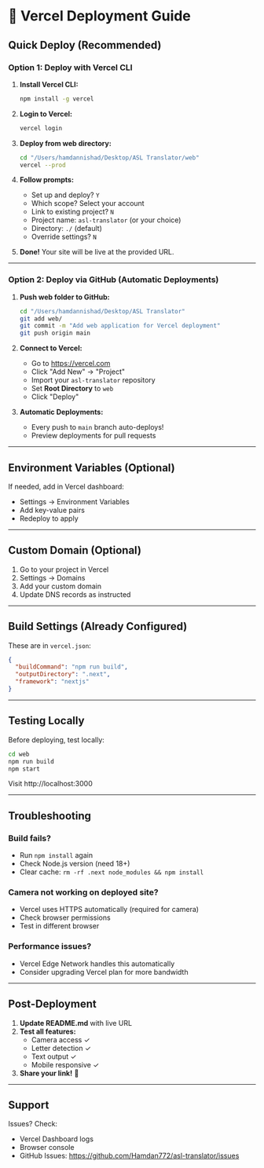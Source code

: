 # 🚀 Vercel Deployment Guide

## Quick Deploy (Recommended)

### Option 1: Deploy with Vercel CLI

1. **Install Vercel CLI:**
   ```bash
   npm install -g vercel
   ```

2. **Login to Vercel:**
   ```bash
   vercel login
   ```

3. **Deploy from web directory:**
   ```bash
   cd "/Users/hamdannishad/Desktop/ASL Translator/web"
   vercel --prod
   ```

4. **Follow prompts:**
   - Set up and deploy? `Y`
   - Which scope? Select your account
   - Link to existing project? `N`
   - Project name: `asl-translator` (or your choice)
   - Directory: `./` (default)
   - Override settings? `N`

5. **Done!** Your site will be live at the provided URL.

---

### Option 2: Deploy via GitHub (Automatic Deployments)

1. **Push web folder to GitHub:**
   ```bash
   cd "/Users/hamdannishad/Desktop/ASL Translator"
   git add web/
   git commit -m "Add web application for Vercel deployment"
   git push origin main
   ```

2. **Connect to Vercel:**
   - Go to https://vercel.com
   - Click "Add New" → "Project"
   - Import your `asl-translator` repository
   - Set **Root Directory** to `web`
   - Click "Deploy"

3. **Automatic Deployments:**
   - Every push to `main` branch auto-deploys!
   - Preview deployments for pull requests

---

## Environment Variables (Optional)

If needed, add in Vercel dashboard:
- Settings → Environment Variables
- Add key-value pairs
- Redeploy to apply

---

## Custom Domain (Optional)

1. Go to your project in Vercel
2. Settings → Domains
3. Add your custom domain
4. Update DNS records as instructed

---

## Build Settings (Already Configured)

These are in `vercel.json`:
```json
{
  "buildCommand": "npm run build",
  "outputDirectory": ".next",
  "framework": "nextjs"
}
```

---

## Testing Locally

Before deploying, test locally:
```bash
cd web
npm run build
npm start
```
Visit http://localhost:3000

---

## Troubleshooting

### Build fails?
- Run `npm install` again
- Check Node.js version (need 18+)
- Clear cache: `rm -rf .next node_modules && npm install`

### Camera not working on deployed site?
- Vercel uses HTTPS automatically (required for camera)
- Check browser permissions
- Test in different browser

### Performance issues?
- Vercel Edge Network handles this automatically
- Consider upgrading Vercel plan for more bandwidth

---

## Post-Deployment

1. **Update README.md** with live URL
2. **Test all features:**
   - Camera access ✓
   - Letter detection ✓
   - Text output ✓
   - Mobile responsive ✓
3. **Share your link!** 🎉

---

## Support

Issues? Check:
- Vercel Dashboard logs
- Browser console
- GitHub Issues: https://github.com/Hamdan772/asl-translator/issues
